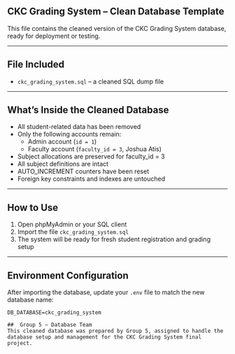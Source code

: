 ## CKC Grading System – Clean Database Template

This file contains the cleaned version of the CKC Grading System database, ready for deployment or testing.

---

##  File Included
- `ckc_grading_system.sql` – a cleaned SQL dump file

---

##  What’s Inside the Cleaned Database
- All student-related data has been removed
- Only the following accounts remain:
  - Admin account (`id = 1`)
  - Faculty account (`faculty_id = 3`, Joshua Atis)
- Subject allocations are preserved for faculty_id = 3
- All subject definitions are intact
- AUTO_INCREMENT counters have been reset
- Foreign key constraints and indexes are untouched

---

##  How to Use
1. Open phpMyAdmin or your SQL client
2. Import the file `ckc_grading_system.sql`
3. The system will be ready for fresh student registration and grading setup

---
##  Environment Configuration

After importing the database, update your `.env` file to match the new database name:

```env
DB_DATABASE=ckc_grading_system

##  Group 5 – Database Team
This cleaned database was prepared by Group 5, assigned to handle the database setup and management for the CKC Grading System final project.
